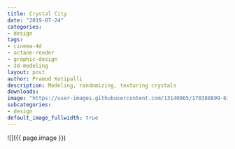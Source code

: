 ```yaml
---
title: Crystal City
date: "2019-07-24"
categories:
- design
tags:
- cinema-4d
- octane-render
- graphic-design
- 3d-modeling
layout: post
author: Pramod Kotipalli
description: Modeling, randomizing, texturing crystals
downloads: 
image: "https://user-images.githubusercontent.com/13140065/178388899-618824b9-b588-4141-acd1-d29b2237cddc.png"
subcategories:
- design
default_image_fullwidth: true
---
```


![]({{ page.image }})
